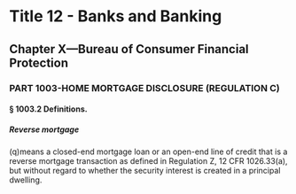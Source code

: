 
# Title 12 - Banks and Banking
## Chapter X—Bureau of Consumer Financial Protection
### PART 1003-HOME MORTGAGE DISCLOSURE (REGULATION C)
#### § 1003.2 Definitions.
##### Reverse mortgage

(q)means a closed-end mortgage loan or an open-end line of credit that is a reverse mortgage transaction as defined in Regulation Z, 12 CFR 1026.33(a), but without regard to whether the security interest is created in a principal dwelling.
